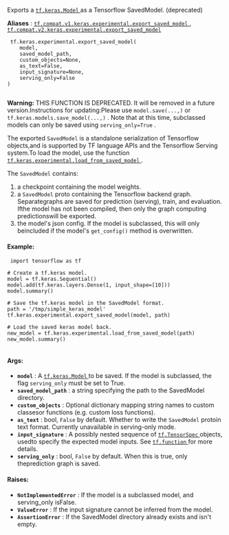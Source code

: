Exports a [ `tf.keras.Model` ](https://tensorflow.google.cn/api_docs/python/tf/keras/Model) as a Tensorflow SavedModel. (deprecated)

**Aliases** : [ `tf.compat.v1.keras.experimental.export_saved_model` ](/api_docs/python/tf/keras/experimental/export_saved_model), [ `tf.compat.v2.keras.experimental.export_saved_model` ](/api_docs/python/tf/keras/experimental/export_saved_model)

```
 tf.keras.experimental.export_saved_model(
    model,
    saved_model_path,
    custom_objects=None,
    as_text=False,
    input_signature=None,
    serving_only=False
)
 
```


**Warning:**  THIS FUNCTION IS DEPRECATED. It will be removed in a future version.Instructions for updating:Please use  `model.save(...,)`  or  `tf.keras.models.save_model(...,)` .
Note that at this time, subclassed models can only be saved using `serving_only=True` .

The exported  `SavedModel`  is a standalone serialization of Tensorflow objects,and is supported by TF language APIs and the Tensorflow Serving system.To load the model, use the function[ `tf.keras.experimental.load_from_saved_model` ](https://tensorflow.google.cn/api_docs/python/tf/keras/experimental/load_from_saved_model).

The  `SavedModel`  contains:

1. a checkpoint containing the model weights.
2. a  `SavedModel`  proto containing the Tensorflow backend graph. Separategraphs are saved for prediction (serving), train, and evaluation. Ifthe model has not been compiled, then only the graph computing predictionswill be exported.
3. the model's json config. If the model is subclassed, this will only beincluded if the model's  `get_config()`  method is overwritten.


#### Example:


```
 import tensorflow as tf

# Create a tf.keras model.
model = tf.keras.Sequential()
model.add(tf.keras.layers.Dense(1, input_shape=[10]))
model.summary()

# Save the tf.keras model in the SavedModel format.
path = '/tmp/simple_keras_model'
tf.keras.experimental.export_saved_model(model, path)

# Load the saved keras model back.
new_model = tf.keras.experimental.load_from_saved_model(path)
new_model.summary()
 
```

#### Args:
- **`model`** : A [ `tf.keras.Model` ](https://tensorflow.google.cn/api_docs/python/tf/keras/Model) to be saved. If the model is subclassed, the flag `serving_only`  must be set to True.
- **`saved_model_path`** : a string specifying the path to the SavedModel directory.
- **`custom_objects`** : Optional dictionary mapping string names to custom classesor functions (e.g. custom loss functions).
- **`as_text`** : bool,  `False`  by default. Whether to write the  `SavedModel`  protoin text format. Currently unavailable in serving-only mode.
- **`input_signature`** : A possibly nested sequence of [ `tf.TensorSpec` ](https://tensorflow.google.cn/api_docs/python/tf/TensorSpec) objects, usedto specify the expected model inputs. See [ `tf.function` ](https://tensorflow.google.cn/api_docs/python/tf/function) for more details.
- **`serving_only`** : bool,  `False`  by default. When this is true, only theprediction graph is saved.


#### Raises:
- **`NotImplementedError`** : If the model is a subclassed model, and serving_only isFalse.
- **`ValueError`** : If the input signature cannot be inferred from the model.
- **`AssertionError`** : If the SavedModel directory already exists and isn't empty.
